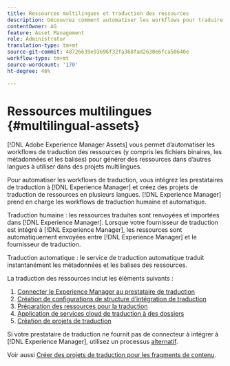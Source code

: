 ```yaml
---
title: Ressources multilingues et traduction des ressources
description: Découvrez comment automatiser les workflows pour traduire des ressources, notamment des fichiers binaires, des métadonnées et des balises en plusieurs langues.
contentOwner: AG
feature: Asset Management
role: Administrator
translation-type: tm+mt
source-git-commit: 48726639e93696f32fa368fad2630e6fca50640e
workflow-type: tm+mt
source-wordcount: '170'
ht-degree: 46%

---
```



# Ressources multilingues {#multilingual-assets}

[!DNL Adobe Experience Manager Assets] vous permet d’automatiser les workflows de traduction des ressources (y compris les fichiers binaires, les métadonnées et les balises) pour générer des ressources dans d’autres langues à utiliser dans des projets multilingues.

Pour automatiser les workflows de traduction, vous intégrez les prestataires de traduction à [!DNL Experience Manager] et créez des projets de traduction de ressources en plusieurs langues. [!DNL Experience Manager] prend en charge les workflows de traduction humaine et automatique.

Traduction humaine : les ressources traduites sont renvoyées et importées dans [!DNL Experience Manager]. Lorsque votre fournisseur de traduction est intégré à [!DNL Experience Manager], les ressources sont automatiquement envoyées entre [!DNL Experience Manager] et le fournisseur de traduction.

Traduction automatique : le service de traduction automatique traduit instantanément les métadonnées et les balises des ressources.

La traduction des ressources inclut les éléments suivants :

1. [Connecter le Experience Manager au prestataire de traduction](/help/sites-administering/tc-tic.md#connecting-to-a-translation-service-provider)
1. [Création de configurations de structure d’intégration de traduction](/help/sites-administering/tc-tic.md)
1. [Préparation des ressources pour la traduction](preparing-assets-for-translation.md)
1. [Application de services cloud de traduction à des dossiers](transition-cloud-services.md)
1. [Création de projets de traduction](translation-projects.md)

Si votre prestataire de traduction ne fournit pas de connecteur à intégrer à [!DNL Experience Manager], utilisez un processus [alternatif](/help/sites-administering/tc-manage.md#exporting-a-translation-job).

Voir aussi [Créer des projets de traduction pour les fragments de contenu](creating-translation-projects-for-content-fragments.md).
